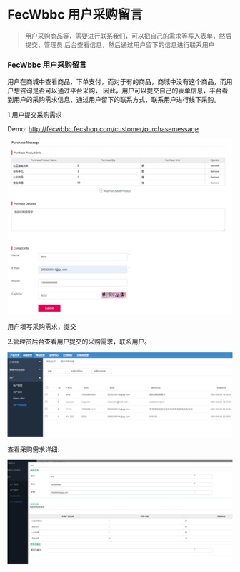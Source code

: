 FecWbbc 用户采购留言
==========

> 用户采购商品等，需要进行联系我们，可以把自己的需求等写入表单，然后提交，管理员
后台查看信息，然后通过用户留下的信息进行联系用户


### FecWbbc 用户采购留言

用户在商城中查看商品，下单支付，而对于有的商品，商城中没有这个商品，而用户想咨询是否可以通过平台采购，
因此，用户可以提交自己的表单信息，平台看到用户的采购需求信息，通过用户留下的联系方式，联系用户进行线下采购。


1.用户提交采购需求


Demo: http://fecwbbc.fecshop.com/customer/purchasemessage


![](images/8889.png)


用户填写采购需求，提交


2.管理员后台查看用户提交的采购需求，联系用户。


![](images/8881.png)


查看采购需求详细:

![](images/8882.png)














